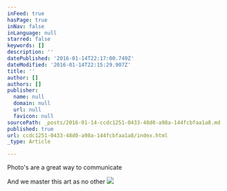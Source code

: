 ```yaml
---
inFeed: true
hasPage: true
inNav: false
inLanguage: null
starred: false
keywords: []
description: ''
datePublished: '2016-01-14T22:17:00.749Z'
dateModified: '2016-01-14T22:15:29.907Z'
title: ''
author: []
authors: []
publisher:
  name: null
  domain: null
  url: null
  favicon: null
sourcePath: _posts/2016-01-14-ccdc1251-0433-48d0-a98a-144fcbfaa1a8.md
published: true
url: ccdc1251-0433-48d0-a98a-144fcbfaa1a8/index.html
_type: Article

---
```

Photo's are a great way to communicate

And we master this art as no other ![](https://the-grid-user-content.s3-us-west-2.amazonaws.com/84878a1b-7b04-4556-bf39-92bbcc508405.jpg)